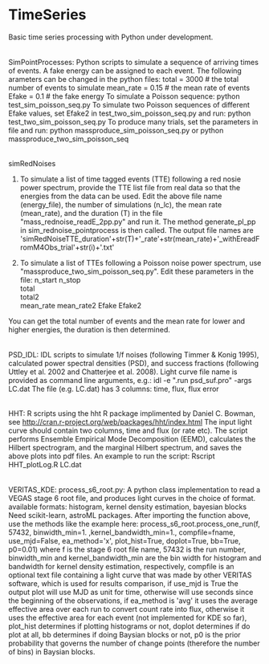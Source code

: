 # TimeSeries
Basic time series processing with Python under development. 
######
SimPointProcesses:
Python scripts to simulate a sequence of arriving times of events. A fake energy can be assigned to each event. 
The following arameters can be changed in the python files:
total = 3000 # the total number of events to simulate
mean_rate = 0.15 # the mean rate of events
Efake = 0.1 # the fake energy
To simulate a Poisson sequence:
python test_sim_poisson_seq.py
To simulate two Poisson sequences of different Efake values, set Efake2 in test_two_sim_poisson_seq.py and run:
python test_two_sim_poisson_seq.py
To produce many trials, set the parameters in file and run:
python massproduce_sim_poisson_seq.py 
or
python massproduce_two_sim_poisson_seq
######
######
simRedNoises
1) To simulate a list of time tagged events (TTE) following a red nosie power spectrum, provide the TTE list file from real data so that the energies from the data can be used. 
Edit the above file name (energy_file), the number of simulations (n_lc), the mean rate (mean_rate), and the duration (T) in the file "mass_rednoise_readE_2pp.py" and run it. 
The method generate_pl_pp in sim_rednoise_pointprocess is then called. 
The output file names are 'simRedNoiseTTE_duration'+str(T)+'_rate'+str(mean_rate)+'_withEreadFromM4Obs_trial'+str(i)+'.txt'

2) To simulate a list of TTEs following a Poisson noise power spectrum, use "massproduce_two_sim_poisson_seq.py". 
Edit these parameters in the file: 
n_start 
n_stop  
total   
total2  
mean_rate 
mean_rate2 
Efake 
Efake2 

You can get the total number of events and the mean rate for lower and higher energies, the duration is then determined. 
######
######
PSD_IDL: 
IDL scripts to simulate 1/f noises (following Timmer & Konig 1995), calculated power spectral densities (PSD), and success fractions (following Uttley et al. 2002 and Chatterjee et al. 2008). 
Light curve file name is provided as command line arguments, e.g.: 
idl -e ".run psd_suf.pro" -args LC.dat
The file (e.g. LC.dat) has 3 columns: time, flux, flux error
######
######
HHT: 
R scripts using the hht R package implimented by Daniel C. Bowman, see 
http://cran.r-project.org/web/packages/hht/index.html
The input light curve should contain two columns, time and flux (or rate etc). The script performs Ensemble Empirical Mode Decomposition (EEMD), calculates the Hilbert spectrogram, and the marginal Hilbert spectrum, and saves the above plots into pdf files. 
An example to run the script:
Rscript HHT_plotLog.R LC.dat
######
######
VERITAS_KDE: 
process_s6_root.py:
A python class implementation to read a VEGAS stage 6 root file, 
and produces light curves in the choice of format.
available formats: histogram, kernel density estimation, bayesian blocks
Need scikit-learn, astroML packages. 
After importing the function above, use the methods like the example here:
process_s6_root.process_one_run(f, 57432, binwidth_min=1. ,kernel_bandwidth_min=1., compfile=fname, use_mjd=False, ea_method='x', plot_hist=True, doplot=True, bb=True, p0=0.01) 
where f is the stage 6 root file name, 
57432 is the run number, 
binwidth_min and kernel_bandwidth_min are the bin width for histogram and bandwidth for kernel density estimation, respectively, 
compfile is an optional text file containing a light curve that was made by other VERITAS software, which is used for results comparison, 
if use_mjd is True the output plot will use MJD as unit for time, otherwise will use seconds since the beginning of the observations, 
if ea_method is 'avg' it uses the average effective area over each run to convert count rate into flux, otherwise it uses the effective area for each event (not implemented for KDE so far), 
plot_hist determines if plotting histograms or not, 
doplot determines if do plot at all, 
bb determines if doing Baysian blocks or not, 
p0 is the prior probability that governs the number of change points (therefore the number of bins) in Baysian blocks. 

######
